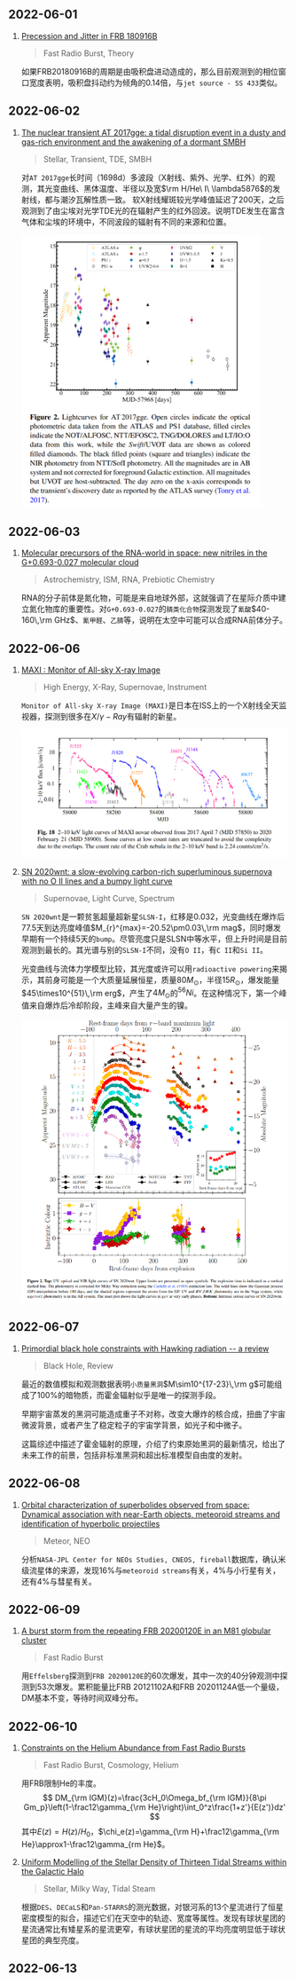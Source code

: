 ## 2022-06-01

1. [Precession and Jitter in FRB 180916B](https://arxiv.org/abs/2205.15385)

   > Fast Radio Burst, Theory

   如果FRB20180916B的周期是由吸积盘进动造成的，那么目前观测到的相位窗口宽度表明，吸积盘抖动约为倾角的0.14倍，与`jet source - SS 433`类似。

## 2022-06-02

1. [The nuclear transient AT 2017gge: a tidal disruption event in a dusty and gas-rich environment and the awakening of a dormant SMBH](https://arxiv.org/abs/2206.00049)

   > Stellar, Transient, TDE, SMBH

   对`AT 2017gge`长时间（1698d）多波段（X射线、紫外、光学、红外）的观测，其光变曲线、黑体温度、半径以及宽$\rm H/He\ I\ \lambda5876$的发射线，都与潮汐瓦解性质一致。 软X射线耀斑较光学峰值延迟了200天，之后观测到了由尘埃对光学TDE光的在辐射产生的红外回波。说明TDE发生在富含气体和尘埃的环境中，不同波段的辐射有不同的来源和位置。

   <img src="Figures/image-20220602184819990.png" alt="image-20220602184819990" style="zoom:50%;" />

## 2022-06-03

1. [Molecular precursors of the RNA-world in space: new nitriles in the G+0.693-0.027 molecular cloud](https://arxiv.org/abs/2206.01053)

   > Astrochemistry, ISM, RNA, Prebiotic Chemistry

   RNA的分子前体是氮化物，可能是来自地球外部，这就强调了在星际介质中建立氮化物库的重要性。对`G+0.693-0.027`的`腈类化合物`探测发现了`氰酸`$40-160\,\rm GHz$、`氰甲醛`、`乙腈`等，说明在太空中可能可以合成RNA前体分子。

## 2022-06-06

1. [MAXI : Monitor of All-sky X-ray Image](https://arxiv.org/abs/2206.01505)

   > High Energy, X-Ray, Supernovae, Instrument

   `Monitor of All-sky X-ray Image (MAXI)`是日本在ISS上的一个X射线全天监视器，探测到很多在$X/\gamma-Ray$有辐射的新星。

   <img src="Figures/image-20220606142400143.png" alt="image-20220606142400143" style="zoom:50%;" />

2. [SN 2020wnt: a slow-evolving carbon-rich superluminous supernova with no O II lines and a bumpy light curve](https://arxiv.org/abs/2206.01662)

   > Supernovae, Light Curve, Spectrum

   `SN 2020wnt`是一颗贫氢超量超新星`SLSN-I`，红移是0.032，光变曲线在爆炸后77.5天到达亮度峰值$M_{r}^{max}=-20.52\pm0.03\,\rm mag$，同时爆发早期有一个持续5天的`bump`。尽管亮度只是SLSN中等水平，但上升时间是目前观测到最长的。其光谱与别的`SLSN-I`不同，没有`O II`，有`C II`和`Si II`。

   光变曲线与流体力学模型比较，其光度或许可以用`radioactive powering`来揭示，其前身可能是一个大质量延展恒星，质量$80M_\odot$，半径$15R_\odot$，爆发能量$45\times10^{51}\,\rm erg$，产生了$4M_\odot$的$^{56}Ni$。在这种情况下，第一个峰值来自爆炸后冷却阶段，主峰来自大量产生的镍。

   <img src="Figures/image-20220606145509990.png" alt="image-20220606145509990" style="zoom:70%;" />

## 2022-06-07

1. [Primordial black hole constraints with Hawking radiation -- a review](https://arxiv.org/abs/2206.02672)

   > Black Hole, Review

   最近的数值模拟和观测数据表明`小质量黑洞`$M\sim10^{17-23}\,\rm g$可能组成了100%的暗物质，而霍金辐射似乎是唯一的探测手段。

   早期宇宙蒸发的黑洞可能造成重子不对称，改变大爆炸的核合成，扭曲了宇宙微波背景，或者产生了稳定粒子的宇宙学背景，如光子和中微子。

   这篇综述中描述了霍金辐射的原理，介绍了约束原始黑洞的最新情况，给出了未来工作的前景，包括非标准黑洞和超出标准模型自由度的发射。

## 2022-06-08

1. [Orbital characterization of superbolides observed from space: Dynamical association with near-Earth objects, meteoroid streams and identification of hyperbolic projectiles](https://arxiv.org/abs/2206.03115)

   > Meteor, NEO

   分析`NASA-JPL Center for NEOs Studies, CNEOS, fireball`数据库，确认米级流星体的来源，发现16%与`meteoroid streams`有关，4%与小行星有关，还有4%与彗星有关。

## 2022-06-09

1. [A burst storm from the repeating FRB 20200120E in an M81 globular cluster](https://arxiv.org/abs/2206.03759)

   > Fast Radio Burst

   用`Effelsberg`探测到`FRB 20200120E`的60次爆发，其中一次的40分钟观测中探测到53次爆发。累积能量比FRB 20121102A和FRB 20201124A低一个量级，DM基本不变，等待时间双峰分布。

## 2022-06-10

1. [Constraints on the Helium Abundance from Fast Radio Bursts](https://arxiv.org/abs/2206.04553)

   > Fast Radio Burst, Cosmology, Helium

   用FRB限制He的丰度。
   $$
   DM_{\rm IGM}(z)=\frac{3cH_0\Omega_bf_{\rm IGM}}{8\pi Gm_p}\left(1-\frac12\gamma_{\rm He}\right)\int_0^z\frac{1+z'}{E(z')}dz'
   $$
   其中$E(z)=H(z)/H_0$，$\chi_e(z)=\gamma_{\rm H}+\frac12\gamma_{\rm He}\approx1-\frac12\gamma_{rm He}$。

2. [Uniform Modelling of the Stellar Density of Thirteen Tidal Streams within the Galactic Halo](https://arxiv.org/abs/2206.04241)

   > Stellar, Milky Way, Tidal Steam

   根据`DES`、`DECaLS`和`Pan-STARRS`的测光数据，对银河系的13个星流进行了恒星密度模型的拟合，描述它们在天空中的轨迹、宽度等属性。发现有球状星团的星流通常比有矮星系的星流更窄，有球状星团的星流的平均亮度明显低于球状星团的典型亮度。

## 2022-06-13

